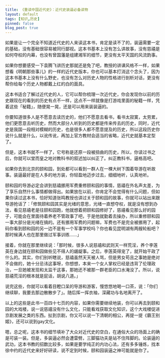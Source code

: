 ```yaml
---
title: 《重读中国近代史》：近代史装逼必备读物
layout: default
tags: [知识,历史]
pinned: false
blog_post: true
---
```




如果是让一个完全不知道近代史的人来读这本书，肯定是读不了的，装逼需要一定的基础，没有基础很容易被同行鄙视。这本书基本上没有怎么讲故事，没有慈禧是如何夺权的内幕，也没有曾国藩是组建湘军的细节，更没有太平天国的风流韵事。

如果你想要感受一下袁腾飞讲历史那就还是免了吧，教授的讲课风格不一样，如果想看《明朝那些事儿》的一样的近代史版本，你也可以基本打消这个念头了，因为这本书基本上没有什么野史，也没有怎么对历史人物的性格进行剖析对话，更没有帮你给每个历史人物都戴上红的白的面具。

这本书适合了解过近代史的人，它可以帮你梳理一次近代史，你会发现你以前的历史跟现在的看到的历史有点不一样，这点不一样就像是打游戏里面的秘籍一样，凭着这些「秘籍」，随便晃一晃，还是可以用来装装逼的。

你要知道很多人是不愿意去读历史的，他们不愿意去看书，看书太寂寞，太劳累，他们更愿意去听历史，然而大部分人听到的历史都是传来传去的历史，同时，近代史是我国一段相对模糊的历史，也是很多人都不愿意提及的历史，所以这段历史你说什么就是什么，以讹传讹，再加上官方教材会适当的省略，近代史就基本定型了。

但是，这本书就不一样了，它号称是还原一段被扭曲的历史，所以，你读过书之后，你就可以堂而皇之地对教科书的叙述加以纠正了。纠正教科书，逼格高吧。

如果你去到北京的颐和园，到处都可以看到一群人在一棵大树下围着导游在听故事。装逼最好是在人多的地方装，你轻盈地迈步过去，细细地听，认真地听。

颐和园的导游必定会讲到慈禧挪用军费重修颐和园的事情，慈禧在外名声太差，为了享乐自然什么事情都做得出。如果放在以前，你肯定不会觉得有什么问题，但如果你读过这本书，恰好知道张鸣教授也讲过关于颐和园的故事，你就可以站出来跟导游抢话了：「修筑颐和园其实是光绪的意思，光绪一直想夺权，就是没有想到办法，看见慈禧老是往颐和园跑，他就想着把颐和园修好了，慈禧看见那么好的园子，可能会在里面待着养老不管政事了吧，于是他就勤着去操办，所以重修颐和园一事大部分是光绪在搞的。还有挪用军费的问题嘛，军费也不是完全被挪用了，起码你看到颐和园的另一边不是有一个军事学校吗？你也看见昆明湖有两艘轮船吧？那时候满人也在那里做过军事训练……」

接着，你就在那里继续说：「那时候，很多人说慈禧和武则天一样荒淫，养个李莲英在身边就在颐和园做些见不得人的龌龊事。之后，李莲英得宠了，就开始干政了什么的。其实，你们别听瞎说，慈禧虽然天天被人骂，但是男女苟且之事她是绝对不会做的，她十分忌讳这事呀，你想想，本来一个女人掌权已经是违背了伦理政治，一旦她被发现和太监干这事，那她还不被那一群老臣的口水淹没了。所以，说慈禧荒淫的根本就是屁话，胡说八道。」

说完这些，你就可以看着目瞪口呆的导游和游客，慢悠悠地喝一口茶，说：「你们继续聊，我要去那边散散步了」。随后挥一挥衣袖，深藏功与名地离开了。

以上的这些是此书一百四十七页的内容，如果你需要继续地装，你可以再去到颐和园的大戏楼，说一说慈禧没有什么文化，只能看戏获取文化知识，这个大戏楼促进京剧发展之类的东西。扯到京剧，你又可以说一下清朝的相公，再提一提《霸王别姬》，还可以说到gay文化。

嗯，总之呢，这本书的细节填补了大众对近代史的空白，在通俗大众的场面上的确是可装一装。但是，多装逼必然会遭雷劈，三脚猫功夫是站不住阵脚的。论装逼的武功，这本书教的招数比较多，如果是要学纯正的内功心法，还有多多锤炼，找本徐中约的近代史来好好研读，说不定到时候，颐和园装逼之神可能就是你了。
